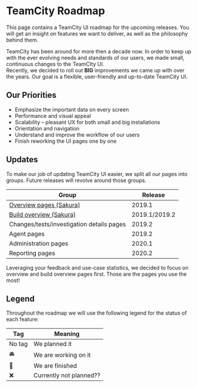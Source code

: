 # TeamCity Roadmap

This page contains a TeamCity UI roadmap for the upcoming releases. You will get an
insight on features we want to deliver, as well as the philosophy behind them.

TeamCity has been around for more then a decade now. In order to keep up with the ever
evolving needs and standards of our users, we made small, continuous changes to the
TeamCIty UI. <br/>
Recently, we decided to roll out **BIG** improvements we came up with over the years.
Our goal is a flexible, user-friendly and up-to-date TeamCity UI.

## Our Priorities
 
* Emphasize the important data on every screen  
* Performance and visual appeal 
* Scalability – pleasant UX for both small and big installations
* Orientation and navigation
* Understand and improve the workflow of our users
* Finish reworking the UI pages one by one

## Updates
To make our job of updating TeamCity UI easier, we split all our pages into groups.
Future releases will revolve around those groups. 
 
| Group                                     | Release                  |
|-------------------------------------------|--------------------------|
| [Overview pages (Sakura)](https://github.com/JetBrains/teamcity-roadmap/blob/master/Sakura.md)| 2019.1           |
| [Build overview (Sakura)](https://github.com/JetBrains/teamcity-roadmap/blob/master/BuildOverview.md)| 2019.1/2019.2|
| Changes/tests/investigation details pages | 2019.2                   |
| Agent pages                               | 2019.2                   |
| Administration pages                      | 2020.1                   |
| Reporting pages                           | 2020.2                   |
 
Leveraging your feedback and use-case statistics, we decided to focus on overview and 
build overview pages first. Those are the pages you use the most! 


## Legend 

Throughout the roadmap we will use the following legend for the status of each feature:

|  Tag                  |         Meaning      |
|-----------------------|----------------------|
| No tag                | We planned it        |
| :oncoming_automobile: | We are working on it |
| :checkered_flag:      | We are finished      |
| :x:      |  Currently not planned??  |


